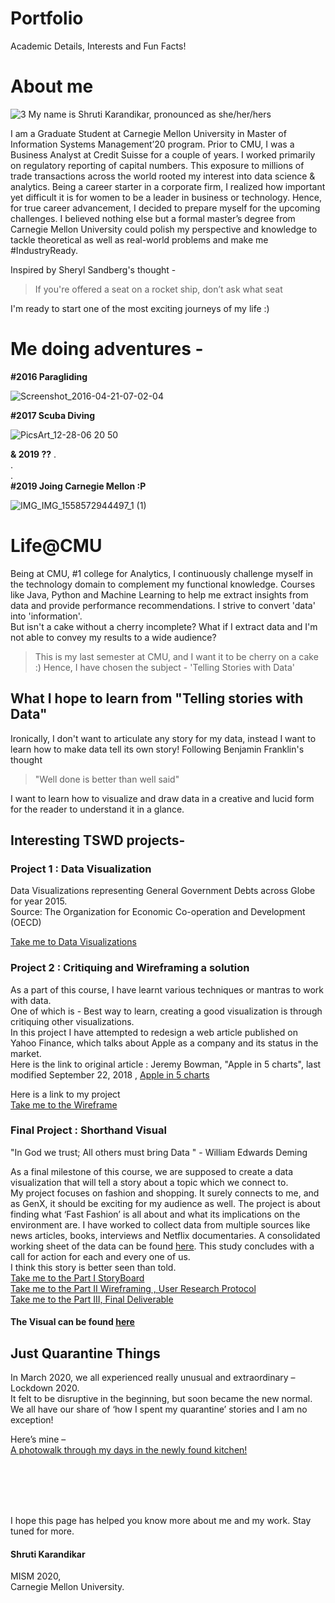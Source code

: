 # Portfolio
Academic Details, Interests and Fun Facts!

# About me
![3](https://user-images.githubusercontent.com/59716372/75617493-f2008e00-5b2d-11ea-9737-b23b0b6bb83c.jpg)
My name is Shruti Karandikar, pronounced as she/her/hers

I am a Graduate Student at Carnegie Mellon University in Master of Information Systems Management’20 program. Prior to CMU, I was a Business Analyst at Credit Suisse for a couple of years. I worked primarily on regulatory reporting of capital numbers. This exposure to millions of trade transactions across the world rooted my interest into data science & analytics. 
Being a career starter in a corporate firm, I realized how important yet difficult it is for women to be a leader in business or technology. Hence, for true career advancement, I decided to prepare myself for the upcoming challenges. I believed nothing else but a formal master’s degree from Carnegie Mellon University could polish my perspective and knowledge to tackle theoretical as well as real-world problems and make me #IndustryReady.

Inspired by Sheryl Sandberg's thought -  
> If you're offered a seat on a rocket ship, don’t ask what seat

I'm ready to start one of the most exciting journeys of my life :)
 
# Me doing adventures - 

**#2016 Paragliding**

![Screenshot_2016-04-21-07-02-04](https://user-images.githubusercontent.com/59716372/72691452-7e616f00-3af3-11ea-9799-159f1cf4e56f.png)

**#2017 Scuba Diving**

![PicsArt_12-28-06 20 50](https://user-images.githubusercontent.com/59716372/72691428-4c500d00-3af3-11ea-99fc-c4862ca0afe2.jpg)

**& 2019 ??**
.<br>
.<br>
.<br>
**#2019 Joing Carnegie Mellon :P**

![IMG_IMG_1558572944497_1 (1)](https://user-images.githubusercontent.com/59716372/72691483-cb454580-3af3-11ea-940d-adbd29e2cee1.jpg)


# Life@CMU

Being at CMU, #1 college for Analytics, I continuously challenge myself in the technology domain to complement my functional knowledge. Courses like Java, Python and Machine Learning to help me extract insights from data and provide performance recommendations. I strive to convert 'data' into 'information'.<br>
But isn't a cake without a cherry incomplete? What if I extract data and I'm not able to convey my results to a wide audience? <br>

>This is my last semester at CMU, and I want it to be cherry on a cake :) 
>Hence, I have chosen the subject - 'Telling Stories with Data'

## What I hope to learn from "Telling stories with Data" 
Ironically, I don't want to articulate any story for my data, instead I want to learn how to make data tell its own story!
Following Benjamin Franklin's thought
> "Well done is better than well said" 

I want to learn how to visualize and draw data in a creative and lucid form for the reader to understand it in a glance.


## Interesting TSWD projects-

### Project 1 : Data Visualization
Data Visualizations representing  General Government Debts across Globe for year 2015.<br>
Source: The Organization for Economic Co-operation and Development (OECD) 

[Take me to Data Visualizations](DataViz2.md)

### Project 2 : Critiquing and Wireframing a solution

As a part of this course, I have learnt various techniques or mantras to work with data.<br>
One of which is - Best way to learn, creating a good visualization is through critiquing other visualizations.<br>
In this project I have attempted to redesign a web article published on Yahoo Finance, which talks about Apple as a company and its status in the market.<br>
Here is the link to original article : Jeremy Bowman, "Apple in 5 charts", last modified September 22, 2018 , [Apple in 5 charts](https://finance.yahoo.com/news/apple-5-charts-141500849.html)
 
Here is a link to my project<br>
[Take me to the Wireframe](Wireframe.md)

### Final Project : Shorthand Visual

"In God we trust; All others must bring Data " - William Edwards Deming 

As a final milestone of this course, we are supposed to create a data visualization that will tell a story about a topic which we connect to. <br>
My project focuses on fashion and shopping. It surely connects to me, and as GenX, it should be exciting for my audience as well. The project is about finding what ‘Fast Fashion’ is all about and what its implications on the environment are. I have worked to collect data from multiple sources like news articles, books, interviews and Netflix documentaries. A consolidated working sheet of the data can be found [here](TSWD_Project_FastFashion.xlsx). This study concludes with a call for action for each and every one of us.<br>
I think this story is better seen than told. <br>
[Take me to the Part I StoryBoard](final_project_Shruti.md)<br>
[Take me to the Part II Wireframing , User Research Protocol](final_project_partII.md)<br>
[Take me to the Part III, Final Deliverable](final_project.md)

#### The Visual can be found [here](https://carnegiemellon.shorthandstories.com/fastfashion/index.html)

## Just Quarantine Things

In March 2020, we all experienced really unusual and extraordinary – Lockdown 2020. <br>
It felt to be disruptive in the beginning, but soon became the new normal. We all have our share of ‘how I spent my quarantine’ stories and I am no exception! 

Here’s mine – <br>
[A photowalk through my days in the newly found kitchen!](foodfun.md)<br>


<br>
<br>
<br>
<br>

I hope this page has helped you know more about me and my work. 
Stay tuned for more.
<br>
#### Shruti Karandikar<br>
MISM 2020, <br>
Carnegie Mellon University.<br>

